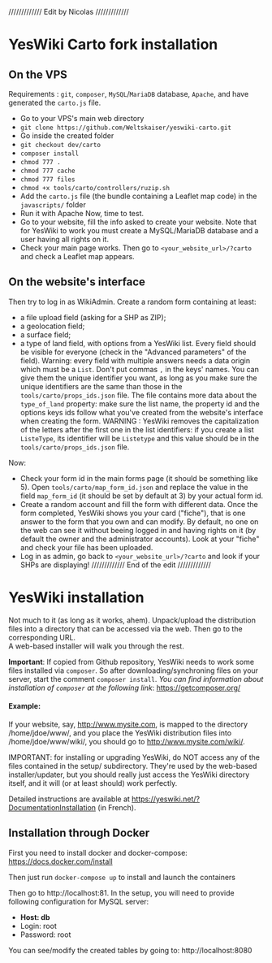 ///////////// Edit by Nicolas /////////////
# YesWiki Carto fork installation
## On the VPS
Requirements : `git`, `composer`, `MySQL`/`MariaDB` database, `Apache`, and have generated the `carto.js` file.
- Go to your VPS's main web directory
- `git clone https://github.com/Weltskaiser/yeswiki-carto.git`
- Go inside the created folder
- `git checkout dev/carto`
- `composer install`
- `chmod 777 .`
- `chmod 777 cache`
- `chmod 777 files`
- `chmod +x tools/carto/controllers/ruzip.sh`
- Add the `carto.js` file (the bundle containing a Leaflet map code) in the `javascripts/` folder
- Run it with Apache
Now, time to test.
- Go to your website, fill the info asked to create your website. Note that for YesWiki to work you must create a MySQL/MariaDB database and a user having all rights on it.
- Check your main page works. Then go to `<your_website_url>/?carto` and check a Leaflet map appears.

## On the website's interface
Then try to log in as WikiAdmin. Create a random form containing at least:
- a file upload field (asking for a SHP as ZIP);
- a geolocation field;
- a surface field;
- a type of land field, with options from a YesWiki list.
Every field should be visible for everyone (check in the "Advanced parameters" of the field). Warning: every field with multiple answers needs a data origin which must be a `List`. Don't put commas `,` in the keys' names. You can give them the unique identifier you want, as long as you make sure the unique identifiers are the same than those in the `tools/carto/props_ids.json` file. The file contains more data about the `type_of_land` property: make sure the list name, the property id and the options keys ids follow what you've created from the website's interface when creating the form. WARNING : YesWiki removes the capitalization of the letters after the first one in the list identifiers: if you create a list `ListeType`, its identifier will be `Listetype` and this value should be in the `tools/carto/props_ids.json` file.

Now:
- Check your form id in the main forms page (it should be something like 5). Open `tools/carto/map_form_id.json` and replace the value in the field `map_form_id` (it should be set by default at 3) by your actual form id.
- Create a random account and fill the form with different data. Once the form completed, YesWiki shows you your card ("fiche"), that is one answer to the form that you own and can modify. By default, no one on the web can see it without beeing logged in and having rights on it (by default the owner and the administrator accounts). Look at your "fiche" and check your file has been uploaded.
- Log in as admin, go back to `<your_website_url>/?carto` and look if your SHPs are displaying!
///////////// End of the edit /////////////


# YesWiki installation
Not much to it (as long as it works, ahem). Unpack/upload the distribution files
into a directory that can be accessed via the web. Then go to the corresponding URL.  
A web-based installer will walk you through the rest.

**Important**: If copied from Github repository, YesWiki needs to work some files 
installed via `composer`. So after downloading/synchroning files on your server, 
start the comment `composer install`.
_You can find information about installation of `composer` at the following link_:
https://getcomposer.org/

#### Example:
If your website, say, http://www.mysite.com, is mapped to the directory /home/jdoe/www/,
and you place the YesWiki distribution files into /home/jdoe/www/wiki/, you should go to
http://www.mysite.com/wiki/.  

IMPORTANT: for installing or upgrading YesWiki, do NOT access any of the files contained
in the setup/ subdirectory. They're used by the web-based installer/updater, but you
should really just access the YesWiki directory itself, and it will (or at least should)
work perfectly.

Detailed instructions are available at https://yeswiki.net/?DocumentationInstallation (in French).

## Installation through Docker

First you need to install docker and docker-compose: https://docs.docker.com/install

Then just run `docker-compose up` to install and launch the containers

Then go to http://localhost:81. In the setup, you will need to provide following configuration for MySQL server:

- **Host: db**
- Login: root
- Password: root

You can see/modify the created tables by going to: http://localhost:8080
